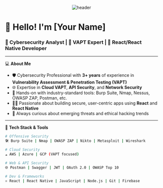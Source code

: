 <!-- Banner or Profile Image -->
<p align="center">
  <img src="https://capsule-render.vercel.app/api?type=waving&color=0:3f87a6,100:ebf8e1&height=200&section=header&text=Hi,%20I'm%20[Your Name]!&fontSize=40&fontAlign=center" alt="header"/>
</p>

# 👋 Hello! I'm [Your Name]  
### 🔐 Cybersecurity Analyst | 🧠 VAPT Expert | 📱 React/React Native Developer

---

💻 **About Me**

- 🛡️ Cybersecurity Professional with **3+ years** of experience in **Vulnerability Assessment & Penetration Testing (VAPT)**
- 🌐 Expertise in **Cloud VAPT**, **API Security**, and **Network Security**
- 🧪 Hands-on with industry-standard tools: Burp Suite, Nmap, Nessus, OWASP ZAP, Postman, etc.
- 👨‍💻 Passionate about building secure, user-centric apps using **React** and **React Native**
- 🚀 Always curious about emerging threats and ethical hacking trends

---

🧰 **Tech Stack & Tools**

```bash
# Offensive Security
🛠️ Burp Suite | Nmap | OWASP ZAP | Nikto | Metasploit | Wireshark

# Cloud Security
☁️ AWS | Azure | GCP (VAPT focused)

# Web & API Security
🌐 Postman | Swagger | JWT | OAuth 2.0 | OWASP Top 10

# Dev & Frameworks
⚛️ React | React Native | JavaScript | Node.js | Git | Firebase
